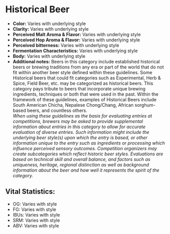 # Historical Beer

- **Color:** Varies with underlying style
- **Clarity:** Varies with underlying style
- **Perceived Malt Aroma & Flavor:** Varies with underlying style
- **Perceived Hop Aroma & Flavor:** Varies with underlying style
- **Perceived bitterness:** Varies with underlying style
- **Fermentation Characteristics:** Varies with underlying style
- **Body:** Varies with underlying style
- **Additional notes:** Beers in this category include established historical beers or brewing traditions from any era or part of the world that do not fit within another beer style defined within these guidelines. Some Historical beers that could fit categories such as Experimental, Herb & Spice, Field Beer, etc. may be categorized as historical beers. This category pays tribute to beers that incorporate unique brewing ingredients, techniques or both that were used in the past. Within the framework of these guidelines, examples of Historical Beers include South American Chicha, Nepalese Chong/Chang, African sorghum-based beers, and countless others.<br/>
_When using these guidelines as the basis for evaluating entries at competitions, brewers may be asked to provide supplemental information about entries in this category to allow for accurate evaluation of diverse entries. Such information might include the underlying beer style(s) upon which the entry is based, or other information unique to the entry such as ingredients or processing which influence perceived sensory outcomes. Competition organizers may create subcategories which reflect historic beer styles. Evaluations are based on technical skill and overall balance, and factors such as uniqueness, heritage, regional distinction as well as background information about the beer and how well it represents the spirit of the category._

## Vital Statistics:

- OG: Varies with style 
- FG: Varies with style 
- IBUs: Varies with style 
- SRM: Varies with style 
- ABV: Varies with style 
